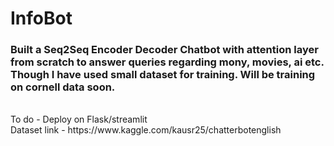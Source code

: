 # InfoBot<br>
### Built a Seq2Seq Encoder Decoder Chatbot with attention layer from scratch to answer queries regarding mony, movies, ai etc. Though I have used small dataset for training. Will be training on cornell data soon.
<br>
To do -  Deploy on Flask/streamlit<br>
Dataset link  - https://www.kaggle.com/kausr25/chatterbotenglish

